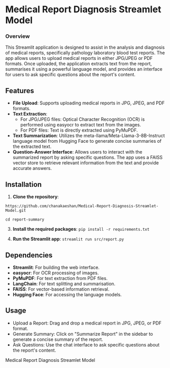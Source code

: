 # Medical Report Diagnosis Streamlet Model

### Overview
This Streamlit application is designed to assist in the analysis and diagnosis of medical reports, specifically pathology laboratory blood test reports. The app allows users to upload medical reports in either JPG/JPEG or PDF formats. Once uploaded, the application extracts text from the report, summarises it using a powerful language model, and provides an interface for users to ask specific questions about the report's content.

## Features
- **File Upload**: Supports uploading medical reports in JPG, JPEG, and PDF formats.
- **Text Extraction**:
  - For JPG/JPEG files: Optical Character Recognition (OCR) is performed using easyocr to extract text from the images.
  - For PDF files: Text is directly extracted using PyMuPDF.
- **Text Summarization**: Utilizes the meta-llama/Meta-Llama-3-8B-Instruct language model from Hugging Face to generate concise summaries of the extracted text.
- **Question-Answer Interface**: Allows users to interact with the summarized report by asking specific questions. The app uses a FAISS vector store to retrieve relevant information from the text and provide accurate answers.


## Installation
1. **Clone the repository**:
```
https://github.com/chanakaeshan/Medical-Report-Diagnosis-Streamlet-Model.git

cd report-summary
```
3.  **Install the required packages**:
```pip install -r requirements.txt```

4.  **Run the Streamlit app**:
```streamlit run src/report.py```

## Dependencies
- **Streamlit**: For building the web interface.
- **easyocr**: For OCR processing of images.
- **PyMuPDF**: For text extraction from PDF files.
- **LangChain**: For text splitting and summarisation.
- **FAISS**: For vector-based information retrieval.
- **Hugging Face**: For accessing the language models.


## Usage
- Upload a Report: Drag and drop a medical report in JPG, JPEG, or PDF format.
- Generate Summary: Click on "Summarize Report" in the sidebar to generate a concise summary of the report.
- Ask Questions: Use the chat interface to ask specific questions about the report's content.








Medical Report Diagnosis Streamlet Model
